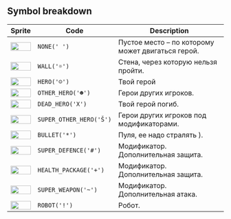 <meta charset="UTF-8">

## Symbol breakdown
| Sprite | Code | Description |
| -------- | -------- | -------- |
|<img src="/codenjoy-contest/resources/quake2d/sprite/none.png" style="height:100%;" /> | `NONE(' ')` | Пустое место – по которому может двигаться герой. | 
|<img src="/codenjoy-contest/resources/quake2d/sprite/wall.png" style="height:100%;" /> | `WALL('☼')` | Стена, через которую нельзя пройти. | 
|<img src="/codenjoy-contest/resources/quake2d/sprite/hero.png" style="height:100%;" /> | `HERO('☺')` | Твой герой | 
|<img src="/codenjoy-contest/resources/quake2d/sprite/other_hero.png" style="height:100%;" /> | `OTHER_HERO('☻')` | Герои других игроков. | 
|<img src="/codenjoy-contest/resources/quake2d/sprite/dead_hero.png" style="height:100%;" /> | `DEAD_HERO('X')` | Твой герой погиб. | 
|<img src="/codenjoy-contest/resources/quake2d/sprite/super_other_hero.png" style="height:100%;" /> | `SUPER_OTHER_HERO('Š')` | Герои других игроков под модификаторами. | 
|<img src="/codenjoy-contest/resources/quake2d/sprite/bullet.png" style="height:100%;" /> | `BULLET('*')` | Пуля, ее надо стралять ). | 
|<img src="/codenjoy-contest/resources/quake2d/sprite/super_defence.png" style="height:100%;" /> | `SUPER_DEFENCE('#')` | Модификатор. Дополнительная защита. | 
|<img src="/codenjoy-contest/resources/quake2d/sprite/health_package.png" style="height:100%;" /> | `HEALTH_PACKAGE('+')` | Модификатор. Дополнительная защита. | 
|<img src="/codenjoy-contest/resources/quake2d/sprite/super_weapon.png" style="height:100%;" /> | `SUPER_WEAPON('~')` | Модификатор. Дополнительная атака. | 
|<img src="/codenjoy-contest/resources/quake2d/sprite/robot.png" style="height:100%;" /> | `ROBOT('!')` | Робот. | 
